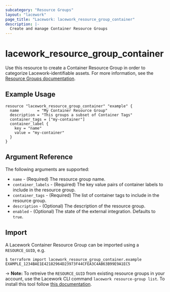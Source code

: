 ```yaml
---
subcategory: "Resource Groups"
layout: "lacework"
page_title: "Lacework: lacework_resource_group_container"
description: |-
  Create and manage Container Resource Groups
---
```


# lacework\_resource\_group\_container

Use this resource to create a Container Resource Group in order to categorize Lacework-identifiable assets.
For more information, see the [Resource Groups documentation](https://support.lacework.com/hc/en-us/articles/360041727354-Resource-Groups).

## Example Usage

```hcl
resource "lacework_resource_group_container" "example" {
  name        = "My Container Resource Group"
  description = "This groups a subset of Container Tags"
  container_tags = ["my-container"]
  container_label {
    key = "name"
    value = "my-container"
  }
}
```

## Argument Reference

The following arguments are supported:

* `name` - (Required) The resource group name.
* `container_labels` - (Required) The key value pairs of container labels to include in the resource group.
* `container_tags` - (Required) The list of container tags to include in the resource group.
* `description` - (Optional) The description of the resource group.
* `enabled` - (Optional) The state of the external integration. Defaults to `true`.

## Import

A Lacework Container Resource Group can be imported using a `RESOURCE_GUID`, e.g.

```
$ terraform import lacework_resource_group_container.example EXAMPLE_1234BAE1E42182964D23973F44CFEA3C4AB63B99E9A1EC5
```
-> **Note:** To retreive the `RESOURCE_GUID` from existing resource groups in your account, use the
Lacework CLI command `lacework resource-group list`. To install this tool follow
[this documentation](https://github.com/lacework/go-sdk/wiki/CLI-Documentation#installation).
